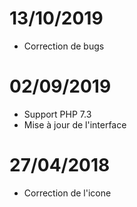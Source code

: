 # 13/10/2019

- Correction de bugs

# 02/09/2019

- Support PHP 7.3
- Mise à jour de l'interface

# 27/04/2018

- Correction de l'icone
